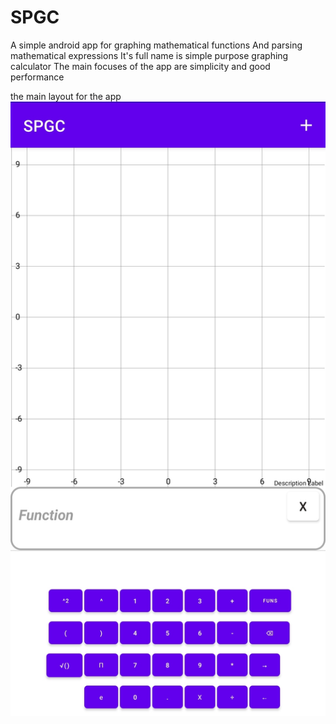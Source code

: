 # SPGC
A simple android app for graphing mathematical functions
And parsing mathematical expressions
It's full name is simple purpose graphing calculator
The main focuses of the app are simplicity and good performance

the main layout for the app 
![](IMG_20220222_110820.jpg)
